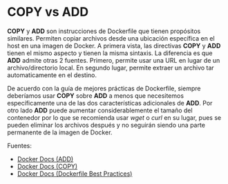 # COPY vs ADD

**COPY** y **ADD** son instrucciones de Dockerfile que tienen propósitos similares. Permiten copiar archivos desde una ubicación específica en el host en una imagen de Docker. A primera vista, las directivas **COPY** y **ADD** tienen el mismo aspecto y tienen la misma sintaxis. La diferencia es que **ADD** admite otras 2 fuentes. Primero, permite usar una URL en lugar de un archivo/directorio local. En segundo lugar, permite extraer un archivo tar automaticamente en el destino.

De acuerdo con la guía de mejores prácticas de Dockerfile, siempre deberíamos usar **COPY** sobre **ADD** a menos que necesitemos específicamente una de las dos características adicionales de **ADD**. Por otro lado **ADD** puede aumentar considerablemente el tamaño del contenedor por lo que se recomienda usar _wget_ o _curl_ en su lugar, pues se pueden eliminar los archivos después y no seguirán siendo una parte permanente de la imagen de Docker.

Fuentes:

- [Docker Docs (ADD)](https://docs.docker.com/engine/reference/builder/#add)
- [Docker Docs (COPY)](https://docs.docker.com/engine/reference/builder/#copy)
- [Docker Docs (Dockerfile Best Practices)](https://docs.docker.com/develop/develop-images/dockerfile_best-practices/#add-or-copyy)
